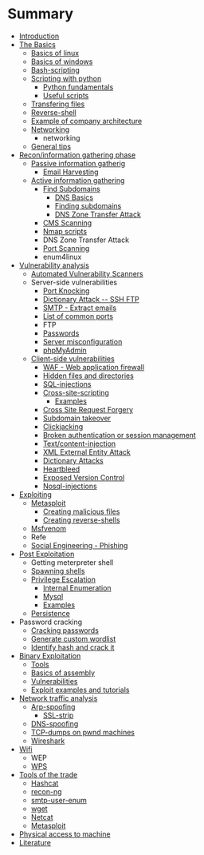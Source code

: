 # Summary

* [Introduction](README.md)
* [The Basics](the_basics.md)
   * [Basics of linux](basics_of_linux.md)
   * [Basics of windows](basics_of_windows.md)
   * [Bash-scripting](bash-scripting.md)
   * [Scripting with python](scripting_with_python.md)
       * [Python fundamentals](python_fundamentals.md)
       * [Useful scripts](connections.md)
   * [Transfering files](transfering_files.md)
   * [Reverse-shell](reverse-shell.md)
   * [Example of company architecture](example_of_company_architecture.md)
   * [Networking](networking.md)
       * networking
   * [General tips](general_tips.md)
* [Recon/information gathering phase](scanning.md)
   * [Passive information gatherig](passive_information_gatherig.md)
       * [Email Harvesting](email_harvesting.md)
   * [Active information gathering](active_information_gathering.md)
       * [Find Subdomains](find_subdomains.md)
           * [DNS Basics](dns_basics.md)
           * [Finding subdomains](finding_subdomains.md)
           * [DNS Zone Transfer Attack](dns_zone_transfer_attack.md)
       * [CMS Scanning](cms_scanning.md)
       * [Nmap scripts](nmap_scripts.md)
       * DNS Zone Transfer Attack
       * [Port Scanning](port_scanning.md)
       * enum4linux
* [Vulnerability analysis](vulnerability_analysi1s.md)
   * [Automated Vulnerability Scanners](automated_vulnerability_scanners.md)
   * Server-side vulnerabilities
       * [Port Knocking](port_knocking.md)
       * [Dictionary Attack -- SSH FTP](dictionary_attack_--_ssh_ftp.md)
       * [SMTP - Extract emails](smtp_-_extract_emails.md)
       * [List of common ports](list_of_common_ports.md)
       * FTP
       * [Passwords](passwords.md)
       * [Server misconfiguration](server_misconfiguration.md)
       * [phpMyAdmin](phpmyadmin.md)
   * [Client-side vulnerabilities](web-services.md)
       * [WAF - Web application firewall](waf_-_web_application_firewall.md)
       * [Hidden files and directories](web-scanning.md)
       * [SQL-injections](sql-injections.md)
       * [Cross-site-scripting](cross-site-scripting.md)
           * [Examples](examplesXSS.md)
       * [Cross Site Request Forgery](cross_site_request_forgery.md)
       * [Subdomain takeover](subdomain_takeover.md)
       * [Clickjacking](clickjacking.md)
       * [Broken authentication or session management](broken_authentication_or_session_management.md)
       * [Text/content-injection](text-injection.md)
       * [XML External Entity Attack](xml_external_entity_attack.md)
       * [Dictionary Attacks](dictionary_attacks.md)
       * [Heartbleed](heartbleed.md)
       * [Exposed Version Control](exposed_version_control.md)
       * [Nosql-injections](nosql-injections.md)
* [Exploiting](exploiting.md)
   * [Metasploit](msfconsole.md)
       * [Creating malicious files](creating_malicious_files.md)
       * [Creating reverse-shells](creating_reverse-shells.md)
   * [Msfvenom](msfvenom.md)
   * Refe
   * [Social Engineering - Phishing](social_engineering_-_phishing.md)
* [Post Exploitation](post_exploitation.md)
   * Getting meterpreter shell
   * [Spawning shells](spawning_shells.md)
   * [Privilege Escalation](privilege_escalation.md)
       * [Internal Enumeration](internal_enumeration.md)
       * [Mysql](mysql.md)
       * [Examples](examples.md)
   * [Persistence](persistence.md)
* Password cracking
   * [Cracking passwords](cracking_passwords.md)
   * [Generate custom wordlist](generate_custom_wordlist.md)
   * [Identify hash and crack it](identify_hash_and_crack_it.md)
* [Binary Exploitation](binary_exploitation2.md)
   * [Tools](tools.md)
   * [Basics of assembly](binary_exploitation.md)
   * [Vulnerabilities](vulnerabilities.md)
   * [Exploit examples and tutorials](exploit_examples_and_tutorials.md)
* [Network traffic analysis](network_traffic.md)
   * [Arp-spoofing](arp-spoofing.md)
       * [SSL-strip](ssl-strip.md)
   * [DNS-spoofing](dns-spoofing.md)
   * [TCP-dumps on pwnd machines](tcp-dumps_on_pwnd_machines.md)
   * [Wireshark](wireshark.md)
* [Wifi](wifi.md)
   * WEP
   * [WPS](wps.md)
* [Tools of the trade](tools_of_the_trade.md)
   * [Hashcat](hashcat.md)
   * [recon-ng](recon-ng.md)
   * [smtp-user-enum](smtp-user-enum.md)
   * [wget](wget.md)
   * [Netcat](netcat.md)
   * [Metasploit](metasploit.md)
* [Physical access to machine](physical_access_to_machine.md)
* [Literature](littearature.md)

